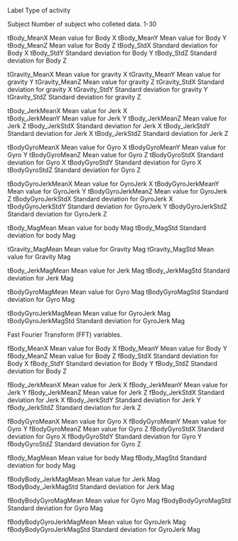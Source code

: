 Label                    Type of activity

Subject			 Number of subject who colleted data.  1-30

tBody_MeanX	    	Mean value for Body X
tBody_MeanY	    	Mean value for Body Y
tBody_MeanZ	    	Mean value for Body Z
tBody_StdX		Standard deviation for Body X
tBody_StdY		Standard deviation for Body Y
tBody_StdZ		Standard deviation for Body Z

tGravity_MeanX	    	Mean value for gravity X
tGravity_MeanY	    	Mean value for gravity Y
tGravity_MeanZ	    	Mean value for gravity Z
tGravity_StdX		Standard deviation for gravity X
tGravity_StdY		Standard deviation for gravity Y
tGravity_StdZ		Standard deviation for gravity Z

tBody_JerkMeanX	    	Mean value for Jerk X		
tBody_JerkMeanY	    	Mean value for Jerk Y
tBody_JerkMeanZ	    	Mean value for Jerk Z
tBody_JerkStdX		Standard deviation for Jerk X
tBody_JerkStdY		Standard deviation for Jerk X
tBody_JerkStdZ		Standard deviation for Jerk Z

tBodyGyroMeanX	    	Mean value for Gyro X
tBodyGyroMeanY	    	Mean value for Gyro Y
tBodyGyroMeanZ	    	Mean value for Gyro Z
tBodyGyroStdX		Standard deviation for Gyro X 
tBodyGyroStdY		Standard deviation for Gyro X 
tBodyGyroStdZ		Standard deviation for Gyro Z 

tBodyGyroJerkMeanX   	Mean value for GyroJerk X
tBodyGyroJerkMeanY   	Mean value for GyroJerk Y
tBodyGyroJerkMeanZ   	Mean value for GyroJerk Z
tBodyGyroJerkStdX       Standard deviation for GyroJerk X
tBodyGyroJerkStdY	Standard deviation for GyroJerk Y
tBodyGyroJerkStdZ	Standard deviation for GyroJerk Z

tBody_MagMean		Mean value for body Mag
tBody_MagStd		Standard deviation for body Mag

tGravity_MagMean	Mean value for Gravity Mag
tGravity_MagStd		Mean value for  Gravity Mag

tBody_JerkMagMean	Mean value for Jerk Mag
tBody_JerkMagStd	Standard deviation for Jerk Mag

tBodyGyroMagMean	Mean value for Gyro Mag
tBodyGyroMagStd		Standard deviation for Gyro Mag

tBodyGyroJerkMagMean	Mean value for GyroJerk Mag
tBodyGyroJerkMagStd	Standard deviation for GyroJerk Mag

Fast Fourier Transform (FFT) variables.

fBody_MeanX		Mean value for Body X
fBody_MeanY		Mean value for Body Y
fBody_MeanZ		Mean value for Body Z
fBody_StdX		Standard deviation for Body X
fBody_StdY		Standard deviation for Body Y
fBody_StdZ		Standard deviation for Body Z

fBody_JerkMeanX		Mean value for Jerk X
fBody_JerkMeanY		Mean value for Jerk Y
fBody_JerkMeanZ		Mean value for Jerk Z
fBody_JerkStdX		Standard deviation for Jerk X
fBody_JerkStdY		Standard deviation for Jerk Y
fBody_JerkStdZ		Standard deviation for Jerk Z

fBodyGyroMeanX		Mean value for Gyro X
fBodyGyroMeanY		Mean value for Gyro Y
fBodyGyroMeanZ		Mean value for Gyro Z
fBodyGyroStdX		Standard deviation for Gyro X
fBodyGyroStdY		Standard deviation for Gyro Y
fBodyGyroStdZ		Standard deviation for Gyro Z

fBody_MagMean		Mean value for body Mag
fBody_MagStd		Standard deviation for body Mag

fBodyBody_JerkMagMean	Mean value for Jerk Mag
fBodyBody_JerkMagStd	Standard deviation for Jerk Mag

fBodyBodyGyroMagMean	Mean value for Gyro Mag
fBodyBodyGyroMagStd	Standard deviation for Gyro Mag

fBodyBodyGyroJerkMagMean	Mean value for GyroJerk Mag
fBodyBodyGyroJerkMagStd	Standard deviation for GyroJerk Mag

